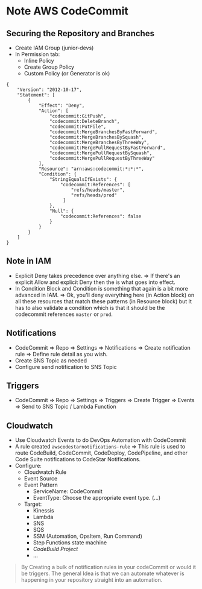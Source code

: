 # Note AWS CodeCommit

## Securing the Repository and Branches

- Create IAM Group (junior-devs)
- In Permission tab:
  - Inline Policy
  - Create Group Policy
  - Custom Policy (or Generator is ok)

```
{
    "Version": "2012-10-17",
    "Statement": [
        {
            "Effect": "Deny",
            "Action": [
                "codecommit:GitPush",
                "codecommit:DeleteBranch",
                "codecommit:PutFile",
                "codecommit:MergeBranchesByFastForward",
                "codecommit:MergeBranchesBySquash",
                "codecommit:MergeBranchesByThreeWay",
                "codecommit:MergePullRequestByFastForward",
                "codecommit:MergePullRequestBySquash",
                "codecommit:MergePullRequestByThreeWay"
            ],
            "Resource": "arn:aws:codecommit:*:*:*",
            "Condition": {
                "StringEqualsIfExists": {
                    "codecommit:References": [
                        "refs/heads/master",
                        "refs/heads/prod"
                     ]
                },
                "Null": {
                    "codecommit:References": false
                }
            }
        }
    ]
}
```

## Note in IAM

- Explicit Deny takes precedence over anything else.
  => If there's an explicit Allow and explicit Deny then the is what goes into effect.
- In Condition Block and Condition is something that again is a bit more advanced in IAM.
  => Ok, you'll deny everything here (in Action block) on all these resources that match these patterns (in Resource block) but It has to also validate a condition which is that it should be the codecommit references `master` or `prod`.

## Notifications

- CodeCommit => Repo => Settings => Notifications => Create notification rule => Define rule detail as you wish.
- Create SNS Topic as needed
- Configure send notification to SNS Topic

## Triggers

- CodeCommit => Repo => Settings => Triggers => Create Trigger => Events => Send to SNS Topic / Lambda Function

## Cloudwatch

- Use Cloudwatch Events to do DevOps Automation with CodeCommit
- A rule created `awscodestarnotifications-rule`
  => This rule is used to route CodeBuild, CodeCommit, CodeDeploy, CodePipeline, and other Code Suite notifications to CodeStar Notifications.
- Configure:
  - Cloudwatch Rule
  - Event Source
  - Event Pattern
    - ServiceName: CodeCommit
    - EventType: Choose the appropriate event type. (...)
  - Target:
    - Kinessis
    - Lambda
    - SNS
    - SQS
    - SSM (Automation, OpsItem, Run Command)
    - Step Functions state machine
    - _CodeBuild Project_
    - ...

> By Creating a bulk of notification rules in your codeCommit or would it be triggers.
> The general Idea is that we can automate whatever is happening in your repository straight into an automation.
